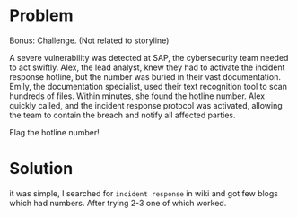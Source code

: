 # Problem
Bonus: Challenge. (Not related to storyline)

A severe vulnerability was detected at SAP, the cybersecurity team needed to act swiftly. Alex, the lead analyst, knew they had to activate the incident response hotline, but the number was buried in their vast documentation. Emily, the documentation specialist, used their text recognition tool to scan hundreds of files. Within minutes, she found the hotline number. Alex quickly called, and the incident response protocol was activated, allowing the team to contain the breach and notify all affected parties.

Flag the hotline number!

# Solution
it was simple, I searched for `incident response` in wiki and got few blogs which had numbers.
After trying 2-3 one of which worked.